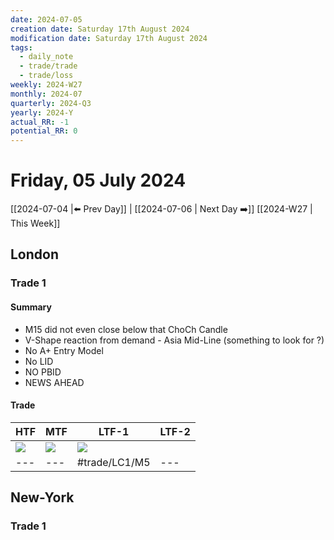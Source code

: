 ```yaml
---
date: 2024-07-05
creation date: Saturday 17th August 2024
modification date: Saturday 17th August 2024
tags:
  - daily_note
  - trade/trade
  - trade/loss
weekly: 2024-W27
monthly: 2024-07
quarterly: 2024-Q3
yearly: 2024-Y
actual_RR: -1
potential_RR: 0
---
```

# Friday, 05 July 2024

 [[2024-07-04 |⬅️ Prev Day]] | [[2024-07-06 | Next Day ➡️]] [[2024-W27 | This Week]]

## London 
### Trade 1
#### Summary
- M15 did not even close below that ChoCh Candle
- V-Shape reaction from demand - Asia Mid-Line (something to look for ?) 
- No A+ Entry Model 
- No LID 
- NO PBID 
- NEWS AHEAD

#### Trade
| HTF                                                      | MTF                                                      | LTF-1                                                    | LTF-2 |
| -------------------------------------------------------- | -------------------------------------------------------- | -------------------------------------------------------- | ----- |
| ![](https://s3.tradingview.com/snapshots/q/QEGkDPKM.png) | ![](https://s3.tradingview.com/snapshots/5/5BpORHww.png) | ![](https://s3.tradingview.com/snapshots/9/9Keha7hS.png) | ![]() |
| ---                                                      | ---                                                      | #trade/LC1/M5                                                       | ---   |


## New-York
### Trade 1
